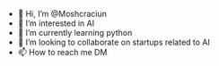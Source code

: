 - 👋 Hi, I’m @Moshcraciun
- 👀 I’m interested in AI
- 🌱 I’m currently learning python
- 💞️ I’m looking to collaborate on startups related to AI
- 📫 How to reach me DM

<!---
Moshcraciun/Moshcraciun is a ✨ special ✨ repository because its `README.md` (this file) appears on your GitHub profile.
You can click the Preview link to take a look at your changes.
--->

